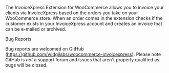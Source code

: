 The InvoiceXpress Extension for WooCommerce allows you to invoice your clients via InvoiceXpress based on the orders you take on your WooCommerce store. When an order comes in the extension checks if the customer exists in your InvoiceXpress account and creates an invoice that can be e-mailed or archived.

Bug Reports

Bug reports are welcomed on GitHub (https://github.com/widgilabs/woocommerce-invoicexpress). Please note GitHub is _not_ a support forum and issues that aren't properly qualified as bugs will be closed.
